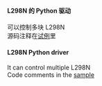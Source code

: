 #### L298N 的 Python 驱动  
可以控制多块 L298N  
源码注释在[试例](https://github.com/lilyvya/L298N/blob/master/motor.sample.py)里  


#### L298N Python driver  
It can control multiple L298N  
Code comments in the [sample](https://github.com/lilyvya/L298N/blob/master/motor.sample.py)  
